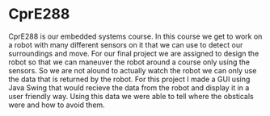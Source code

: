 CprE288
=======
CprE288 is our embedded systems course.  In this course we get to work on a robot with many different sensors on it that we can use to detect our surroundings and move.
For our final project we are assigned to design the robot so that we can maneuver the robot around a course only using the sensors.
So we are not alound to actually watch the robot we can only use the data that is returned by the robot.
For this project I made a GUI using Java Swing that would recieve the data from the robot and display it in a user friendly way.
Using this data we were able to tell where the obsticals were and how to avoid them.
